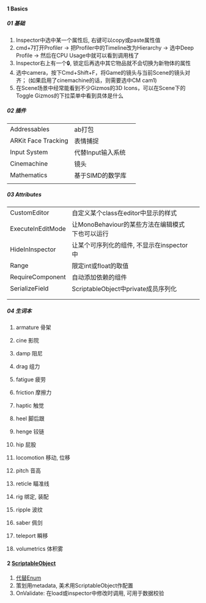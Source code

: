 

#### 1 Basics

##### 01 基础

1. Inspector中选中某一个属性后, 右键可以copy或paste属性值
1. cmd+7打开Profiler → 把Profiler中的Timeline改为Hierarchy → 选中Deep Profile → 然后在CPU Usage中就可以看到调用栈了
2. Inspector右上有一个🔒, 锁定后再选中其它物品就不会切换为新物体的属性
3. 选中camera，按下Cmd+Shift+F，将Game的镜头与当前Scene的镜头对齐； (如果启用了cinemachine的话，则需要选中CM cam1)
3. 在Scene场景中经常能看到不少Gizmos的3D Icons，可以在Scene下的Toggle Gizmos的下拉菜单中看到具体是什么



##### 02 插件

|                     |                   |      |
| ------------------- | ----------------- | ---- |
| Addressables        | ab打包            |      |
| ARKit Face Tracking | 表情捕捉          |      |
| Input System        | 代替Input输入系统 |      |
| Cinemachine         | 镜头              |      |
| Mathematics         | 基于SIMD的数学库  |      |
|                     |                   |      |



##### 03 Attributes

|                   |                                                 |      |
| ----------------- | ----------------------------------------------- | ---- |
| CustomEditor      | 自定义某个class在editor中显示的样式             |      |
| ExecuteInEditMode | 让MonoBehaviour的某些方法在编辑模式下也可以运行 |      |
| HideInInspector   | 让某个可序列化的组件,  不显示在inspector中      |      |
| Range             | 限定int或float的取值                            |      |
| RequireComponent  | 自动添加依赖的组件                              |      |
| SerializeField    | ScriptableObject中private成员序列化             |      |
|                   |                                                 |      |
|                   |                                                 |      |



##### 04 生词本

1. armature  骨架
1. cine       影院
2. damp	阻尼
3. drag      组力
3. fatigue  疲劳
4. friction  摩擦力
1. haptic	触觉
1. heel       脚后跟
2. henge   铰链
1. hip         屁股
1. locomotion	移动, 位移



1. pitch     音高
2. reticle   瞄准线
3. rig          绑定, 装配
4. ripple    波纹
5. saber     佩剑
6. teleport 瞬移
6. volumetrics 体积雾 



#### 2 [ScriptableObject](https://blog.csdn.net/weixin_44806268/article/details/122849208)

1. [代替Enum](https://www.bilibili.com/video/BV1nh411W7vw)
2. 策划用metadata, 美术用ScriptableObject作配置
3. OnValidate: 在load或inspector中修改时调用, 可用于数据校验

